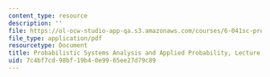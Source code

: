 ```yaml
---
content_type: resource
description: ''
file: https://ol-ocw-studio-app-qa.s3.amazonaws.com/courses/6-041sc-probabilistic-systems-analysis-and-applied-probability-fall-2013/7c4bf7cd98bf19b40e9965ee27d79c89_MIT6_041SCF13_L08.pdf
file_type: application/pdf
resourcetype: Document
title: Probabilistic Systems Analysis and Applied Probability, Lecture 8
uid: 7c4bf7cd-98bf-19b4-0e99-65ee27d79c89
---
```

